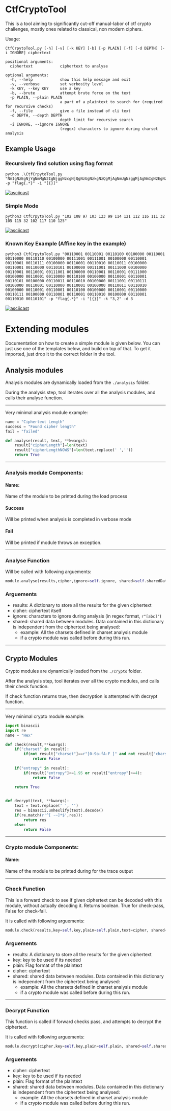 # CtfCryptoTool

This is a tool aiming to significantly cut-off manual-labor of ctf crypto challenges, mostly ones related to classical, non modern ciphers.

Usage:
```
CtfCrpytoTool.py [-h] [-v] [-k KEY] [-b] [-p PLAIN] [-f] [-d DEPTH] [-i IGNORE] ciphertext
```


```
positional arguments:
  ciphertext            ciphertext to analyse

optional arguments:
  -h, --help            show this help message and exit
  -v, --verbose         set verbosity level
  -k KEY, --key KEY     use a key
  -b, --brute           attempt brute force on the text
  -p PLAIN, --plain PLAIN
                        a part of a plaintext to search for (required for recursive checks)
  -f, --file            give a file instead of cli text
  -d DEPTH, --depth DEPTH
                        depth limit for recursive search
  -i IGNORE, --ignore IGNORE
                        (regex) characters to ignore during charset analysis
```


## Example Usage
### Recursively find solution using flag format
```
python .\CtfCrpytoTool.py "NmIgNzEgNjYgNmMgN2IgNjggNzcgNjQgNzUgNzkgNzQgMjAgNmUgNzggMjAgNmIgN2EgNzMgN2Q=" -p "flag{.*}" -i "[{}]"
```

[![asciicast](https://asciinema.org/a/WBJcaXTLqSRSxD25Ucel7Stwa.svg)](https://asciinema.org/a/WBJcaXTLqSRSxD25Ucel7Stwa)


### Simple Mode
```
python3 CtfCrpytoTool.py "102 108 97 103 123 99 114 121 112 116 111 32 105 115 32 102 117 110 125"
```
[![asciicast](https://asciinema.org/a/zmS7ugLdHOna56xzZb50BqHp6.svg)](https://asciinema.org/a/zmS7ugLdHOna56xzZb50BqHp6)


### Known Key Example (Affine key in the example)

```
python3 CtfCrpytoTool.py "00110001 00110001 00110100 00100000 00110001 00110000 00110110 00100000 00111001 00111001 00100000 00110001 00110001 00110111 00100000 00110001 00110010 00110011 00100000 00110001 00110000 00110101 00100000 00111001 00111000 00100000 00110001 00110001 00111001 00100000 00110001 00110001 00111000 00100000 00110001 00110000 00110100 00100000 00110001 00110001 00110101 00100000 00110011 00110010 00100000 00111001 00110111 00100000 00110001 00110000 00110001 00100000 00110011 00110010 00100000 00110001 00110001 00110100 00100000 00110001 00110000 00110111 00100000 00110001 00110001 00110010 00100000 00110001 00110010 00110101" -p "flag{.*}" -i "[{}]" -k "3,2" -d 3
```
[![asciicast](https://asciinema.org/a/odfZPvsn16nLADGhBI0G8lzAi.svg)](https://asciinema.org/a/odfZPvsn16nLADGhBI0G8lzAi)



# Extending modules

Documentation on how to create a simple module is given below. You can just use one of the templates below, and build on top of that.
To get it imported, just drop it to the correct folder in the tool.

## Analysis modules

Analysis modules are dynamically loaded from the `./analysis` folder.

During the analysis step, tool iterates over all the analysis modules, and calls their analyse function.

---

Very minimal analysis module example:

```py
name = "Ciphertext Length"
success = "Found cipher length"
fail = "failed"

def analyse(result, text, **kwargs):
    result["cipherLength"]=len(text)
    result["cipherLengthNOWS"]=len(text.replace(' ',''))
    return True
```
---

### Analysis module Components:

#### Name:
Name of the module to be printed during the load process

#### Success
Will be printed when analysis is completed in verbose mode

#### Fail
Will be printed if module throws an exception.

---

### Analyse Function
Will be called with following arguements:
```py
module.analyse(results,cipher,ignore=self.ignore, shared=self.sharedData)
```

### Arguements
* results: A dictionary to store all the results for the given ciphertext
* cipher: ciphertext itself
* ignore: characters to ignore during analysis (in regex format, `r"[abc]"`)
* shared: shared data between modules. Data contained in this dictionary is independent from the ciphertext being analysed:
    * example: All the charsets defined in charset analysis module
    * if a crypto module was called before during this run.

--- 




## Crypto Modules

Crypto modules are dynamically loaded from the `./crypto` folder.

After the analysis step, tool iterates over all the crypto modules, and calls their check function.

If check function returns true, then decryption is attempted with decrypt function.

--- 
Very minimal crypto module example:

```py
import binascii
import re
name = "Hex"

def check(result,**kwargs):
    if("charset" in result):
        if(not result["charset"]==r"[0-9a-fA-F ]" and not result["charset"]==r"[0-9 ]"):
            return False
    
    if("entropy" in result):
        if(result["entropy"]<=1.95 or result["entropy"]>=4):
            return False
    
    return True


def decrypt(text, **kwargs):
    text = text.replace(' ', '')
    res = binascii.unhexlify(text).decode()
    if(re.match(r'^[ -~]*$',res)):
        return res
    else:
        return False
```

---

### Crypto module Components:

#### Name:
Name of the module to be printed during for the trace output

---

### Check Function
This is a forward check to see if given ciphertext can be decoded with this module, without actually decoding it.
Returns boolean. True for check-pass, False for check-fail.

It is called with following arguements:
```py
module.check(results,key=self.key,plain=self.plain,text=cipher, shared=self.sharedData)
```

### Arguements
* results: A dictionary to store all the results for the given ciphertext
* key: key to be used if its needed
* plain: Flag format of the plaintext
* cipher: ciphertext
* shared: shared data between modules. Data contained in this dictionary is independent from the ciphertext being analysed:
    * example: All the charsets defined in charset analysis module
    * if a crypto module was called before during this run.

--- 


### Decrypt Function
This function is called if forward checks pass, and attempts to decrypt the ciphertext.

It is called with following arguements:
```py
module.decrypt(cipher,key=self.key,plain=self.plain, shared=self.sharedData)
```

### Arguements

* cipher: ciphertext
* key: key to be used if its needed
* plain: Flag format of the plaintext
* shared: shared data between modules. Data contained in this dictionary is independent from the ciphertext being analysed:
    * example: All the charsets defined in charset analysis module
    * if a crypto module was called before during this run.
